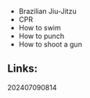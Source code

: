 
- Brazilian Jiu-Jitzu 
- CPR
- How to swim
- How to punch
- How to shoot a gun



## Links: 



202407090814
